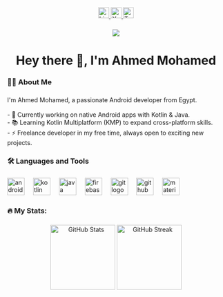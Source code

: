 
###

<div align="center">
  <a href="https://www.linkedin.com/in/hamd056">
    <img src="https://img.shields.io/static/v1?message=LinkedIn&logo=linkedin&label=&color=0077B5&logoColor=white&labelColor=&style=for-the-badge" height="25" alt="LinkedIn logo" />
  </a>
  <a href="https://www.youtube.com/c/yourchannel">
    <img src="https://img.shields.io/static/v1?message=YouTube&logo=youtube&label=&color=FF0000&logoColor=white&labelColor=&style=for-the-badge" height="25" alt="YouTube logo" />
  </a>
  <a href="https://twitter.com/yourprofile">
    <img src="https://img.shields.io/static/v1?message=Twitter&logo=twitter&label=&color=1DA1F2&logoColor=white&labelColor=&style=for-the-badge" height="25" alt="Twitter logo" />
  </a>
</div>

###

<div align="center">
  <img src="https://visitor-badge.laobi.icu/badge?page_id=yourusername" />
</div>

###

<h1 align="center">Hey there 👋, I'm Ahmed Mohamed</h1>

###

<h3 align="left">👨‍💻 About Me</h3>

###

<p align="left">
  I'm Ahmed Mohamed, a passionate Android developer from Egypt.<br><br>
  - 🔭 Currently working on native Android apps with Kotlin & Java.<br>
  - 📚 Learning Kotlin Multiplatform (KMP) to expand cross-platform skills.<br>
  - ⚡ Freelance developer in my free time, always open to exciting new projects.
</p>

###

<h3 align="left">🛠️ Languages and Tools</h3>

###

<div align="left">
  <img src="https://cdn.jsdelivr.net/gh/devicons/devicon/icons/android/android-original.svg" height="40" alt="android logo" />
  <img width="12" />
  <img src="https://cdn.jsdelivr.net/gh/devicons/devicon/icons/kotlin/kotlin-original.svg" height="40" alt="kotlin logo" />
  <img width="12" />
  <img src="https://cdn.jsdelivr.net/gh/devicons/devicon/icons/java/java-original.svg" height="40" alt="java logo" />
  <img width="12" />
  <img src="https://cdn.jsdelivr.net/gh/devicons/devicon/icons/firebase/firebase-plain.svg" height="40" alt="firebase logo" />
  <img width="12" />
  <img src="https://cdn.jsdelivr.net/gh/devicons/devicon/icons/git/git-original.svg" height="40" alt="git logo" />
  <img width="12" />
  <img src="https://cdn.jsdelivr.net/gh/devicons/devicon/icons/github/github-original.svg" height="40" alt="github logo" />
  <img width="12" />
  <img src="https://cdn.jsdelivr.net/gh/devicons/devicon/icons/materialui/materialui-original.svg" height="40" alt="material ui logo" />
</div>

###

<h3 align="left">🔥 My Stats:</h3>

###

<div align="center">
  <img src="https://github-readme-stats.vercel.app/api?username=AhmedMohamed056&show_icons=true&theme=dark" height="150" alt="GitHub Stats" />
  <img src="https://streak-stats.demolab.com?user=AhmedMohamed056&locale=en&mode=daily&theme=dark&hide_border=false&border_radius=5&order=3" height="150" alt="GitHub Streak" />
</div>

###
